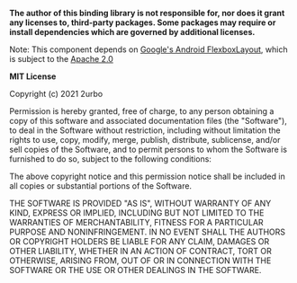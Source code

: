 **The author of this binding library is not responsible for, nor does it grant any licenses to, third-party packages. Some packages may require or install dependencies which are governed by additional licenses.**

Note: This component depends on [Google's Android FlexboxLayout](https://github.com/google/flexbox-layout), which is subject to the [Apache 2.0](https://github.com/google/flexbox-layout/blob/main/LICENSE)

**MIT License**

Copyright (c) 2021 2urbo

Permission is hereby granted, free of charge, to any person obtaining a copy
of this software and associated documentation files (the "Software"), to deal
in the Software without restriction, including without limitation the rights
to use, copy, modify, merge, publish, distribute, sublicense, and/or sell
copies of the Software, and to permit persons to whom the Software is
furnished to do so, subject to the following conditions:

The above copyright notice and this permission notice shall be included in all
copies or substantial portions of the Software.

THE SOFTWARE IS PROVIDED "AS IS", WITHOUT WARRANTY OF ANY KIND, EXPRESS OR
IMPLIED, INCLUDING BUT NOT LIMITED TO THE WARRANTIES OF MERCHANTABILITY,
FITNESS FOR A PARTICULAR PURPOSE AND NONINFRINGEMENT. IN NO EVENT SHALL THE
AUTHORS OR COPYRIGHT HOLDERS BE LIABLE FOR ANY CLAIM, DAMAGES OR OTHER
LIABILITY, WHETHER IN AN ACTION OF CONTRACT, TORT OR OTHERWISE, ARISING FROM,
OUT OF OR IN CONNECTION WITH THE SOFTWARE OR THE USE OR OTHER DEALINGS IN THE
SOFTWARE.
